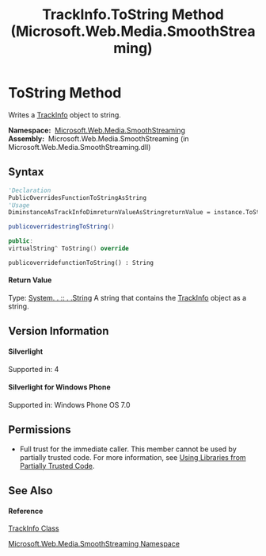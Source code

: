 ﻿---
title: TrackInfo.ToString Method  (Microsoft.Web.Media.SmoothStreaming)
TOCTitle: ToString Method
ms:assetid: M:Microsoft.Web.Media.SmoothStreaming.TrackInfo.ToString
ms:mtpsurl: https://msdn.microsoft.com/en-us/library/microsoft.web.media.smoothstreaming.trackinfo.tostring(v=VS.90)
ms:contentKeyID: 28440991
ms.date: 05/02/2012
mtps_version: v=VS.90
f1_keywords:
- Microsoft.Web.Media.SmoothStreaming.TrackInfo.ToString
dev_langs:
- CSharp
- JScript
- VB
- c++
api_location:
- Microsoft.Web.Media.SmoothStreaming.dll
api_name:
- Microsoft.Web.Media.SmoothStreaming.TrackInfo.ToString
api_type:
- Managed
topic_type:
- apiref
- kbSyntax
product_family_name: VS
ROBOTS: INDEX,FOLLOW
---

# ToString Method

Writes a [TrackInfo](trackinfo-class-microsoft-web-media-smoothstreaming_1.md) object to string.

**Namespace:**  [Microsoft.Web.Media.SmoothStreaming](microsoft-web-media-smoothstreaming-namespace_1.md)  
**Assembly:**  Microsoft.Web.Media.SmoothStreaming (in Microsoft.Web.Media.SmoothStreaming.dll)

## Syntax

``` vb
'Declaration
PublicOverridesFunctionToStringAsString
'Usage
DiminstanceAsTrackInfoDimreturnValueAsStringreturnValue = instance.ToString()
```

``` csharp
publicoverridestringToString()
```

``` c++
public:
virtualString^ ToString() override
```

``` jscript
publicoverridefunctionToString() : String
```

#### Return Value

Type: [System. . :: . .String](https://msdn.microsoft.com/en-us/library/s1wwdcbf\(v=vs.90\))  
A string that contains the [TrackInfo](trackinfo-class-microsoft-web-media-smoothstreaming_1.md) object as a string.  

## Version Information

#### Silverlight

Supported in: 4  

#### Silverlight for Windows Phone

Supported in: Windows Phone OS 7.0  

## Permissions

  - Full trust for the immediate caller. This member cannot be used by partially trusted code. For more information, see [Using Libraries from Partially Trusted Code](https://msdn.microsoft.com/en-us/library/8skskf63\(v=vs.90\)).

## See Also

#### Reference

[TrackInfo Class](trackinfo-class-microsoft-web-media-smoothstreaming_1.md)

[Microsoft.Web.Media.SmoothStreaming Namespace](microsoft-web-media-smoothstreaming-namespace_1.md)

